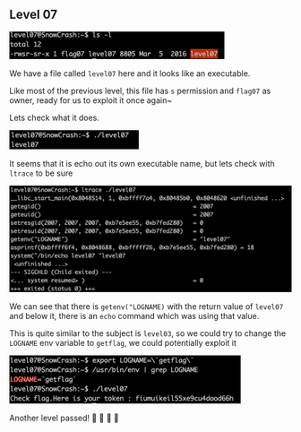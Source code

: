 <h2>Level 07</h2>

![alt text](./screenshot/image1.png)

We have a file called `level07` here and it looks like an executable.

Like most of the previous level, this file has `s` permission and `flag07` as owner, ready for us to exploit it once again~

Lets check what it does.

![alt text](./screenshot/image2.png)

It seems that it is echo out its own executable name, but lets check with `ltrace` to be sure

![alt text](./screenshot/image3.png)

We can see that there is `getenv("LOGNAME)` with the return value of `level07` and below it, there is an `echo` command which was using that value.

This is quite similar to the subject is `level03`, so we could try to change the `LOGNAME` env variable to ```getflag```, we could potentially exploit it

![alt text](./screenshot/image4.png)

Another level passed!  :partying_face: :tada: :tada: :tada:
